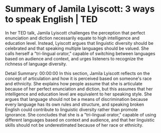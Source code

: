 # Summary of Jamila Lyiscott: 3 ways to speak English | TED

In her TED talk, Jamila Lyiscott challenges the perception that perfect enunciation and diction necessarily equate to high intelligence and education level. Instead, Lyiscott argues that linguistic diversity should be celebrated and that speaking multiple languages should be valued. She calls herself a "tri-lingual orator," capable of switching between languages based on audience and context, and urges listeners to recognize the richness of language diversity.

Detail Summary: 
00:00:00
In this section, Jamila Lyiscott reflects on the concept of articulation and how it is perceived based on someone's race and ethnicity. She explains how people assume that she is articulate because of her perfect enunciation and diction, but this assumes that her intelligence and education level are equivalent to her speaking style. She argues that language should not be a means of discrimination because every language has its own rules and structure, and speaking broken English could contribute to linguistic diversity rather than promote ignorance. She concludes that she is a "tri-lingual orator," capable of using different languages based on context and audience, and that her linguistic skills should not be underestimated because of her race or ethnicity.

